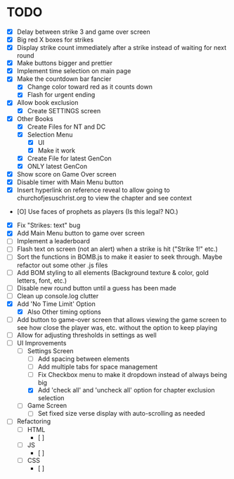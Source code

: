 # TODO
- [X] Delay between strike 3 and game over screen
- [X] Big red X boxes for strikes
- [X] Display strike count immediately after a strike instead of waiting for next round
- [X] Make buttons bigger and prettier
- [X] Implement time selection on main page
- [X] Make the countdown bar fancier
  - [X] Change color toward red as it counts down
  - [X] Flash for urgent ending
- [X] Allow book exclusion
  - [X] Create SETTINGS screen
- [X] Other Books 
  - [X] Create Files for NT and DC
  - [X] Selection Menu
    - [X] UI
    - [X] Make it work
  - [X] Create File for latest GenCon
  - [X] ONLY latest GenCon
- [X] Show score on Game Over screen
- [X] Disable timer with Main Menu button
- [X] Insert hyperlink on reference reveal to allow going to churchofjesuschrist.org to view the chapter and see context
- [O] Use faces of prophets as players (Is this legal? NO.)
- [X] Fix "Strikes: text" bug
- [X] Add Main Menu button to game over screen
- [ ] Implement a leaderboard
- [ ] Flash text on screen (not an alert) when a strike is hit ("Strike 1!" etc.)
- [ ] Sort the functions in BOMB.js to make it easier to seek through. Maybe refactor out some other .js files
- [ ] Add BOM styling to all elements (Background texture & color, gold letters, font, etc.)
- [ ] Disable new round button until a guess has been made
- [ ] Clean up console.log clutter
- [X] Add 'No Time Limit' Option
  - [X] Also Other timing options
- [ ] Add button to game-over screen that allows viewing the game screen to see how close the player was, etc. without the option to keep playing
- [ ] Allow for adjusting thresholds in settings as well
- [ ] UI Improvements
  - [ ] Settings Screen
    - [ ] Add spacing between elements
    - [ ] Add multiple tabs for space management
    - [ ] Fix Checkbox menu to make it dropdown instead of always being big
    - [X] Add 'check all' and 'uncheck all' option for chapter exclusion selection
  - [ ] Game Screen
    - [ ] Set fixed size verse display with auto-scrolling as needed
- [ ] Refactoring
  - [ ] HTML
    - [ ] 
  - [ ] JS
    - [ ] 
  - [ ] CSS
    - [ ] 